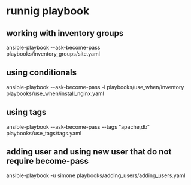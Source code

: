 # runnig playbook

## working with inventory groups
ansible-playbook --ask-become-pass playbooks/inventory_groups/site.yaml

## using conditionals
ansible-playbook --ask-become-pass -i playbooks/use_when/inventory playbooks/use_when/install_nginx.yaml

## using tags
ansible-playbook --ask-become-pass --tags "apache,db" playbooks/use_tags/tags.yaml

## adding user and using new user that do not require become-pass
ansible-playbook -u simone  playbooks/adding_users/adding_users.yaml